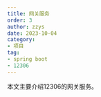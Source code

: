 ```yaml
---
title: 网关服务
order: 3
author: zzys
date: 2023-10-04
category:
- 项目
tag:
- spring boot
- 12306
---
```


本文主要介绍12306的网关服务。

